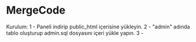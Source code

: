 # MergeCode

Kurulum:
1 - Paneli indirip public_html içerisine yükleyin.
2 - "admin" adında tablo oluşturup admin.sql dosyasını içeri yükle yapın.
3 - 
